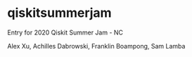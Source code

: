 # qiskitsummerjam
Entry for 2020 Qiskit Summer Jam - NC

Alex Xu, Achilles Dabrowski, Franklin Boampong, Sam Lamba

